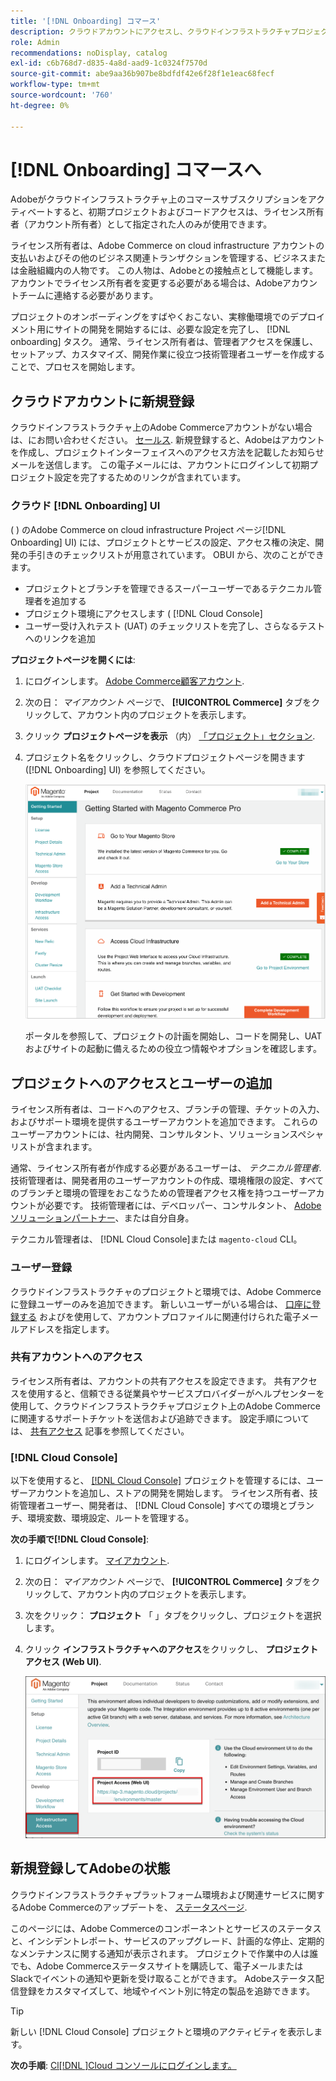 ```yaml
---
title: '[!DNL Onboarding] コマース'
description: クラウドアカウントにアクセスし、クラウドインフラストラクチャプロジェクトでAdobe Commerceを設定します。
role: Admin
recommendations: noDisplay, catalog
exl-id: c6b768d7-d835-4a8d-aad9-1c0324f7570d
source-git-commit: abe9aa36b907be8bdfdf42e6f28f1e1eac68fecf
workflow-type: tm+mt
source-wordcount: '760'
ht-degree: 0%

---
```


# [!DNL Onboarding] コマースへ

Adobeがクラウドインフラストラクチャ上のコマースサブスクリプションをアクティベートすると、初期プロジェクトおよびコードアクセスは、ライセンス所有者（アカウント所有者）として指定された人のみが使用できます。

ライセンス所有者は、Adobe Commerce on cloud infrastructure アカウントの支払いおよびその他のビジネス関連トランザクションを管理する、ビジネスまたは金融組織内の人物です。 この人物は、Adobeとの接触点として機能します。 アカウントでライセンス所有者を変更する必要がある場合は、Adobeアカウントチームに連絡する必要があります。

プロジェクトのオンボーディングをすばやくおこない、実稼働環境でのデプロイメント用にサイトの開発を開始するには、必要な設定を完了し、 [!DNL onboarding] タスク。 通常、ライセンス所有者は、管理者アクセスを保護し、セットアップ、カスタマイズ、開発作業に役立つ技術管理者ユーザーを作成することで、プロセスを開始します。

## クラウドアカウントに新規登録

クラウドインフラストラクチャ上のAdobe Commerceアカウントがない場合は、にお問い合わせください。 [セールス]. 新規登録すると、Adobeはアカウントを作成し、プロジェクトインターフェイスへのアクセス方法を記載したお知らせメールを送信します。 この電子メールには、アカウントにログインして初期プロジェクト設定を完了するためのリンクが含まれています。

### クラウド [!DNL Onboarding] UI

( ) のAdobe Commerce on cloud infrastructure Project ページ[!DNL Onboarding] UI) には、プロジェクトとサービスの設定、アクセス権の決定、開発の手引きのチェックリストが用意されています。 OBUI から、次のことができます。

- プロジェクトとブランチを管理できるスーパーユーザーであるテクニカル管理者を追加する
- プロジェクト環境にアクセスします ( [!DNL Cloud Console]
- ユーザー受け入れテスト (UAT) のチェックリストを完了し、さらなるテストへのリンクを追加

**プロジェクトページを開くには**:

1. にログインします。 [Adobe Commerce顧客アカウント](https://account.magento.com/customer/account/login).

1. 次の日： _マイアカウント_ ページで、 **[!UICONTROL Commerce]** タブをクリックして、アカウント内のプロジェクトを表示します。

1. クリック **プロジェクトページを表示** （内） [「プロジェクト」セクション](https://cloud.magento.com/cloud/project/).

1. プロジェクト名をクリックし、クラウドプロジェクトページを開きます ([!DNL Onboarding] UI) を参照してください。

   ![OBUI プロジェクトページ](../assets/onboarding-ui.png)

   ポータルを参照して、プロジェクトの計画を開始し、コードを開発し、UAT およびサイトの起動に備えるための役立つ情報やオプションを確認します。

## プロジェクトへのアクセスとユーザーの追加

ライセンス所有者は、コードへのアクセス、ブランチの管理、チケットの入力、およびサポート環境を提供するユーザーアカウントを追加できます。 これらのユーザーアカウントには、社内開発、コンサルタント、ソリューションスペシャリストが含まれます。

通常、ライセンス所有者が作成する必要があるユーザーは、 _テクニカル管理者_. 技術管理者は、開発者用のユーザーアカウントの作成、環境権限の設定、すべてのブランチと環境の管理をおこなうための管理者アクセス権を持つユーザーアカウントが必要です。 技術管理者には、デベロッパー、コンサルタント、 [Adobeソリューションパートナー](https://business.adobe.com/products/magento/partners.html)、または自分自身。

テクニカル管理者は、 [!DNL Cloud Console]または `magento-cloud` CLI。

### ユーザー登録

クラウドインフラストラクチャのプロジェクトと環境では、Adobe Commerceに登録ユーザーのみを追加できます。 新しいユーザーがいる場合は、 [口座に登録する](https://account.magento.com/customer/account/login/) およびを使用して、アカウントプロファイルに関連付けられた電子メールアドレスを指定します。

### 共有アカウントへのアクセス

ライセンス所有者は、アカウントの共有アクセスを設定できます。 共有アクセスを使用すると、信頼できる従業員やサービスプロバイダーがヘルプセンターを使用して、クラウドインフラストラクチャプロジェクト上のAdobe Commerceに関連するサポートチケットを送信および追跡できます。 設定手順については、 [共有アクセス] 記事を参照してください。

### [!DNL Cloud Console]

以下を使用すると、 [[!DNL Cloud Console]](cloud-console.md) プロジェクトを管理するには、ユーザーアカウントを追加し、ストアの開発を開始します。 ライセンス所有者、技術管理者ユーザー、開発者は、 [!DNL Cloud Console] すべての環境とブランチ、環境変数、環境設定、ルートを管理する。

**次の手順で[!DNL Cloud Console]**:

1. にログインします。 [マイアカウント](https://account.magento.com/customer/account/login).

1. 次の日： _マイアカウント_ ページで、 **[!UICONTROL Commerce]** タブをクリックして、アカウント内のプロジェクトを表示します。

1. 次をクリック： **プロジェクト** 「 」タブをクリックし、プロジェクトを選択します。

1. クリック **インフラストラクチャへのアクセス**&#x200B;をクリックし、 **プロジェクトアクセス (Web UI)**.

   ![クラウドプロジェクトポータル](../assets/obui-project-access.png)

## 新規登録してAdobeの状態

クラウドインフラストラクチャプラットフォーム環境および関連サービスに関するAdobe Commerceのアップデートを、 [ステータスページ].

このページには、Adobe Commerceのコンポーネントとサービスのステータスと、インシデントレポート、サービスのアップグレード、計画的な停止、定期的なメンテナンスに関する通知が表示されます。 プロジェクトで作業中の人は誰でも、Adobe Commerceステータスサイトを購読して、電子メールまたはSlackでイベントの通知や更新を受け取ることができます。 Adobeステータス配信登録をカスタマイズして、地域やイベント別に特定の製品を追跡できます。

>[!TIP]
>
> 新しい [!DNL Cloud Console] プロジェクトと環境のアクティビティを表示します。
>
>**次の手順**: [Cl[!DNL ]Cloud コンソールにログインします。](cloud-console.md)

<!-- link definitions -->

[セールス]: https://business.adobe.com/products/magento/get-demo.html
[共有アクセス]: https://experienceleague.adobe.com/docs/commerce-knowledge-base/kb/help-center-guide/magento-help-center-user-guide.html#shared-access
[ステータスページ]: https://status.adobe.com/products/503473
